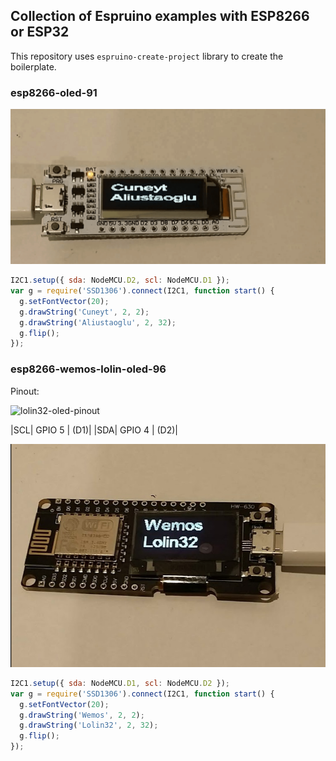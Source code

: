 ## Collection of Espruino examples with ESP8266 or ESP32

This repository uses `espruino-create-project` library to create the boilerplate.

### esp8266-oled-91

![esp8266-oled-91](https://raw.githubusercontent.com/aliustaoglu/espruino-examples/master/pics/esp8266-oled-91.png)

```javascript
I2C1.setup({ sda: NodeMCU.D2, scl: NodeMCU.D1 });
var g = require('SSD1306').connect(I2C1, function start() {
  g.setFontVector(20);
  g.drawString('Cuneyt', 2, 2);
  g.drawString('Aliustaoglu', 2, 32);
  g.flip();
});
```

### esp8266-wemos-lolin-oled-96

Pinout:

![lolin32-oled-pinout](https://raw.githubusercontent.com/aliustaoglu/espruino-examples/master/pics/lolin32-oled-pinout.png)

|SCL|	GPIO 5 | (D1)|
|SDA|	GPIO 4 | (D2)|

![esp8266-wemos-lolin32](https://raw.githubusercontent.com/aliustaoglu/espruino-examples/master/pics/esp8266-wemos-lolin32.png)


```javascript
I2C1.setup({ sda: NodeMCU.D1, scl: NodeMCU.D2 });
var g = require('SSD1306').connect(I2C1, function start() {
  g.setFontVector(20);
  g.drawString('Wemos', 2, 2);
  g.drawString('Lolin32', 2, 32);
  g.flip();
});
```